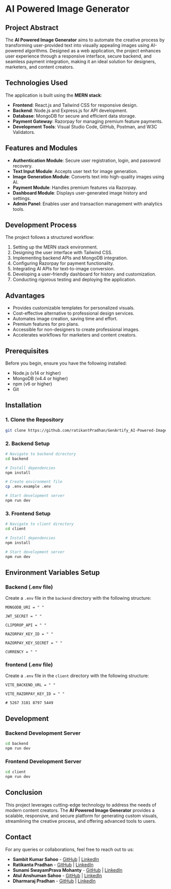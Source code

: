 # AI Powered Image Generator

## Project Abstract
The **AI Powered Image Generator** aims to automate the creative process by transforming user-provided text into visually appealing images using AI-powered algorithms. Designed as a web application, the project enhances user experience through a responsive interface, secure backend, and seamless payment integration, making it an ideal solution for designers, marketers, and content creators.  

## Technologies Used
The application is built using the **MERN stack**:
- **Frontend**: React.js and Tailwind CSS for responsive design.
- **Backend**: Node.js and Express.js for API development.
- **Database**: MongoDB for secure and efficient data storage.
- **Payment Gateway**: Razorpay for managing premium feature payments.
- **Development Tools**: Visual Studio Code, GitHub, Postman, and W3C Validators.

## Features and Modules
- **Authentication Module**: Secure user registration, login, and password recovery.
- **Text Input Module**: Accepts user text for image generation.
- **Image Generation Module**: Converts text into high-quality images using AI.
- **Payment Module**: Handles premium features via Razorpay.
- **Dashboard Module**: Displays user-generated image history and settings.
- **Admin Panel**: Enables user and transaction management with analytics tools.

## Development Process
The project follows a structured workflow:
1. Setting up the MERN stack environment.
2. Designing the user interface with Tailwind CSS.
3. Implementing backend APIs and MongoDB integration.
4. Configuring Razorpay for payment functionality.
5. Integrating AI APIs for text-to-image conversion.
6. Developing a user-friendly dashboard for history and customization.
7. Conducting rigorous testing and deploying the application.

## Advantages
- Provides customizable templates for personalized visuals.
- Cost-effective alternative to professional design services.
- Automates image creation, saving time and effort.
- Premium features for pro plans.
- Accessible for non-designers to create professional images.
- Accelerates workflows for marketers and content creators.

## Prerequisites

Before you begin, ensure you have the following installed:
- Node.js (v14 or higher)
- MongoDB (v4.4 or higher)
- npm (v6 or higher)
- Git

## Installation

### 1. Clone the Repository
```bash
git clone https://github.com/ratikantPradhan/GenArtify_AI-Powered-Image-Generator
```

### 2. Backend Setup

```bash
# Navigate to backend directory
cd backend

# Install dependencies
npm install

# Create environment file
cp .env.example .env

# Start development server
npm run dev
```

### 3. Frontend Setup
```bash
# Navigate to client directory
cd client

# Install dependencies
npm install

# Start development server
npm run dev
```

## Environment Variables Setup

### Backend (.env file)
Create a `.env` file in the `backend` directory with the following structure:

```env
MONGODB_URI = " "

JWT_SECRET = " "

CLIPDROP_API = " "

RAZORPAY_KEY_ID = " "

RAZORPAY_KEY_SECRET = " "

CURRENCY = " "
```
### frontend (.env file)
Create a `.env` file in the `client` directory with the following structure:

```env
VITE_BACKEND_URL = " "

VITE_RAZORPAY_KEY_ID = " "

# 5267 3181 8797 5449
```

## Development

### Backend Development Server
```bash
cd backend
npm run dev
```

### Frontend Development Server
```bash
cd client
npm run dev
```


## Conclusion
This project leverages cutting-edge technology to address the needs of modern content creators. The **AI Powered Image Generator** provides a scalable, responsive, and secure platform for generating custom visuals, streamlining the creative process, and offering advanced tools to users.  

## Contact

For any queries or collaborations, feel free to reach out to us:

- **Sambit Kumar Sahoo** - [GitHub](https://github.com/your-github) | [LinkedIn](https://linkedin.com/in/your-linkedin)
- **Ratikanta Pradhan** - [GitHub](https://github.com/ratikantaPradhan) | [LinkedIn](https://linkedin.com/in/your-linkedin)
- **Sunami SwayamPrava Mohanty** - [GitHub](https://github.com/your-github) | [LinkedIn](https://linkedin.com/in/your-linkedin)
- **Atul Anshuman Sahoo** - [GitHub](https://github.com/your-github) | [LinkedIn](https://linkedin.com/in/your-linkedin)
- **Dharmaraj Pradhan** - [GitHub](https://github.com/your-github) | [LinkedIn](https://linkedin.com/in/your-linkedin)
